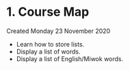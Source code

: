 # 1. Course Map
Created Monday 23 November 2020


* Learn how to store lists.
* Display a list of words.
* Display a list of English/Miwok words.


